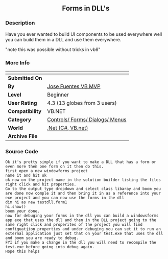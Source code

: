 ﻿<div align="center">

## Forms in DLL's


</div>

### Description

Have you ever wanted to build UI components to be used everywhere well you can build them in a DLL and use them everywhere.

"note this was possible without tricks in vb6"
 
### More Info
 


<span>             |<span>
---                |---
**Submitted On**   |
**By**             |[Jose Fuentes VB MVP](https://github.com/Planet-Source-Code/PSCIndex/blob/master/ByAuthor/jose-fuentes-vb-mvp.md)
**Level**          |Beginner
**User Rating**    |4.3 (13 globes from 3 users)
**Compatibility**  |VB\.NET
**Category**       |[Controls/ Forms/ Dialogs/ Menus](https://github.com/Planet-Source-Code/PSCIndex/blob/master/ByCategory/controls-forms-dialogs-menus__10-3.md)
**World**          |[\.Net \(C\#, VB\.net\)](https://github.com/Planet-Source-Code/PSCIndex/blob/master/ByWorld/net-c-vb-net.md)
**Archive File**   |[](https://github.com/Planet-Source-Code/jose-fuentes-vb-mvp-forms-in-dll-s__10-171/archive/master.zip)





### Source Code

```
Ok it's pretty simple if you want to make a DLL that has a form or even more then one form on it then do this.
first open a new windowforms project
name it and hit ok
ok now on the project name in the solution builder listing the files right click and hit properties.
Go to the output type dropdown and select class libaray and boom you are done now comple it and then bring it in as a reference into your exe project and you can now use the forms in the dll
dim hi as new testdll.form1
hi.show()
boom your done.
now for debuging your forms in the dll you can build a windowsforms app exe that uses the dll and then in the DLL project going to the same right click and properites of the project you will find configuatjion properties and under debuging you can set it to run an external application just set that on your test.exe that uses the dll and boom you are ready to debug.
FYI if you make a change in the dll you will need to recompile the test.exe before going into debug again.
Hope this helps
```

